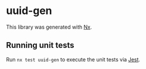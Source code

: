 # uuid-gen

This library was generated with [Nx](https://nx.dev).

## Running unit tests

Run `nx test uuid-gen` to execute the unit tests via [Jest](https://jestjs.io).
